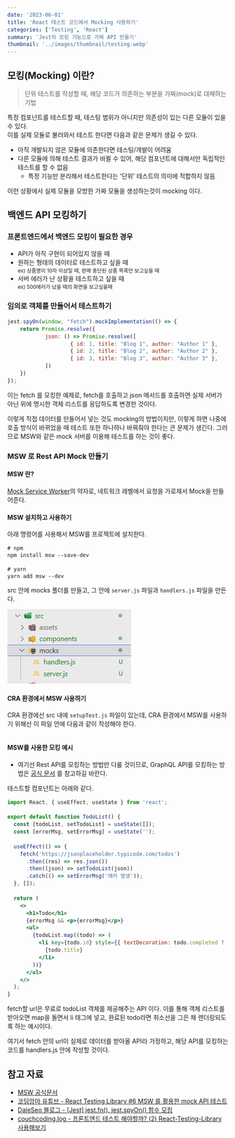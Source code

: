 ```yaml
---
date: '2023-06-01'
title: 'React 테스트 코드에서 Mocking 사용하기'
categories: ['Testing', 'React']
summary: 'Jest의 모킹 기능으로 가짜 API 만들기'
thumbnail: '../images/thumbnail/testing.webp'
---
```


## 모킹(Mocking) 이란?

> 단위 테스트를 작성할 때, 해당 코드가 의존하는 부분을 가짜(mock)로 대체하는 기법

특정 컴포넌트를 테스트할 때, 테스팅 범위가 아니지만 의존성이 있는 다른 모듈이 있을 수 있다.   
이를 실제 모듈로 불러와서 테스트 한다면 다음과 같은 문제가 생길 수 있다.

- 아직 개발되지 않은 모듈에 의존한다면 테스팅/개발이 어려움
- 다른 모듈에 의해 테스트 결과가 바뀔 수 있어, 해당 컴포넌트에 대해서만 독립적인 테스트를 할 수 없음
	- 특정 기능만 분리해서 테스트한다는 '단위' 테스트의 의미에 적합하지 않음

이런 상황에서 실제 모듈을 모방한 가짜 모듈을 생성하는것이 mocking 이다.

## 백엔드 API 모킹하기

### 프론트엔드에서 백엔드 모킹이 필요한 경우

- API가 아직 구현이 되어있지 않을 때
- 원하는 형태의 데이터로 테스트하고 싶을 때<br><small>ex) 상품명이 10자 이상일 때, 판매 중단된 상품 목록만 보고싶을 때</small>
- 서버 에러가 난 상황을 테스트하고 싶을 때<br><small>ex) 500에러가 났을 때의 화면을 보고싶을때</small>

### 임의로 객체를 만들어서 테스트하기

<div class="code-header">
	<span class="red btn"></span>
	<span class="yellow btn"></span>
	<span class="green btn"></span>
</div>

```js
jest.spyOn(window, "fetch").mockImplementation(() => {
	return Promise.resolve({
			json: () => Promise.resolve([
					{ id: 1, title: "Blog 1", author: "Author 1" },
					{ id: 2, title: "Blog 2", author: "Author 2" },
					{ id: 3, title: "Blog 3", author: "Author 3" },
			])
	})
});
```

이는 fetch 를 모킹한 예제로, fetch를 호출하고 json 메서드를 호출하면 실제 서버가 아닌 위에 명시한 객체 리스트를 응답하도록 변경한 것이다.

이렇게 직접 데이터를 만들어서 넣는 것도 mocking의 방법이지만, 이렇게 하면 나중에 호출 방식이 바뀌었을 때 테스트 또한 하나하나 바꿔줘야 한다는 큰 문제가 생긴다. 그러므로 MSW와 같은 mock 서버를 이용해 테스트를 하는 것이 좋다.

### MSW 로 Rest API Mock 만들기

#### MSW 란?

[Mock Service Worker](https://mswjs.io/)의 약자로, 네트워크 레벨에서 요청을 가로채서 Mock을 만들어준다.

#### MSW 설치하고 사용하기

아래 명령어를 사용해서 MSW를 프로젝트에 설치한다.

```shell
# npm
npm install msw --save-dev

# yarn
yarn add msw --dev
```

src 안에 mocks 폴더를 만들고, 그 안에 `server.js` 파일과 `handlers.js` 파일을 만든다.

![](../images/content/2023-06-01-20-11-05.png)

#### CRA 환경에서 MSW 사용하기

CRA 환경에선 src 내에 `setupTest.js` 파일이 있는데, CRA 환경에서 MSW를 사용하기 위해선 이 파일 안에 다음과 같이 작성해야 한다.

<div class="code-header">
	<span class="red btn"></span>
	<span class="yellow btn"></span>
	<span class="green btn"></span>
</div>

```js

```

#### MSW를 사용한 모킹 예시

- 여기선 Rest API를 모킹하는 방법만 다룰 것이므로, GraphQL API를 모킹하는 방법은 [공식 문서](https://mswjs.io/docs/getting-started/mocks/graphql-api) 를 참고하길 바란다.

테스트할 컴포넌트는 아래와 같다.

<div class="code-header">
	<span class="red btn"></span>
	<span class="yellow btn"></span>
	<span class="green btn"></span>
</div>

```jsx
import React, { useEffect, useState } from 'react';

export default function TodoList() {
  const [todoList, setTodoList] = useState([]);
  const [errorMsg, setErrorMsg] = useState('');

  useEffect(() => {
    fetch('https://jsonplaceholder.typicode.com/todos')
      .then((res) => res.json())
      .then((json) => setTodoList(json))
      .catch(() => setErrorMsg('에러 발생'));
  }, []);

  return (
    <>
      <h1>Todo</h1>
      {errorMsg && <p>{errorMsg}</p>}
      <ul>
        {todoList.map((todo) => (
          <li key={todo.id} style={{ textDecoration: todo.completed ? 'line-through' : undefined }}>
            {todo.title}
          </li>
        ))}
      </ul>
    </>
  );
}
```

fetch할 url은 무료로 todoList 객체를 제공해주는 API 이다. 이를 통해 객체 리스트를 받아오면 map을 돌면서 li 태그에 넣고, 완료된 todo라면 취소선을 그은 채 렌더링되도록 하는 예시이다.

여기서 fetch 안의 url이 실제로 데이터를 받아올 API라 가정하고, 해당 API를 모킹하는 코드를 handlers.js 안에 작성할 것이다.



## 참고 자료

- [MSW 공식문서](https://mswjs.io/docs/getting-started/mocks)
- [코딩앙마 유튜브 - React Testing Library #6 MSW 를 활용한 mock API 테스트](https://www.youtube.com/watch?v=iQGRPXs_1Qc)
- [DaleSeo 블로그 - [Jest] jest.fn(), jest.spyOn() 함수 모킹](https://www.daleseo.com/testing-library-user-agent/)
- [couchcoding.log - 프론트엔드 테스트 해야할까? (2) React-Testing-Library 사용해보기](https://velog.io/@couchcoding/%ED%94%84%EB%A1%A0%ED%8A%B8%EC%97%94%EB%93%9C-%ED%85%8C%EC%8A%A4%ED%8A%B8-%ED%95%B4%EC%95%BC%ED%95%A0%EA%B9%8C-2-React-Testing-Library-%EC%82%AC%EC%9A%A9%ED%95%B4%EB%B3%B4%EA%B8%B0)